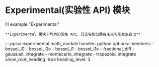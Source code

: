 # Experimental(实验性 API) 模块

!!! example "Experimental"

    **Experimental 模块下均为实验性 API，其签名和位置在未来可能发生变动**

::: ppsci.experimental.math_module
    handler: python
    options:
      members:
        - bessel_i0
        - bessel_i0e
        - bessel_i1
        - bessel_i1e
        - fractional_diff
        - gaussian_integrate
        - montecarlo_integrate
        - trapezoid_integrate
      show_root_heading: true
      heading_level: 3
